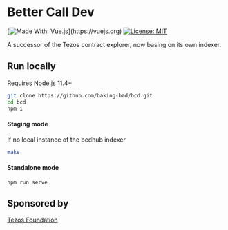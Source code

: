# Better Call Dev
[![Made With: Vue.js](https://img.shields.io/badge/vue-2.6.10-green.svg?)](https://vuejs.org)
[![License: MIT](https://img.shields.io/badge/License-MIT-yellow.svg)](https://opensource.org/licenses/MIT)

A successor of the Tezos contract explorer, now basing on its own indexer.

## Run locally
Requires Node.js 11.4+

```bash
git clone https://github.com/baking-bad/bcd.git
cd bcd
npm i
```

#### Staging mode
If no local instance of the bcdhub indexer
```bash
make
```

#### Standalone mode
```
npm run serve
```

## Sponsored by
[Tezos Foundation](https://tezos.foundation/)